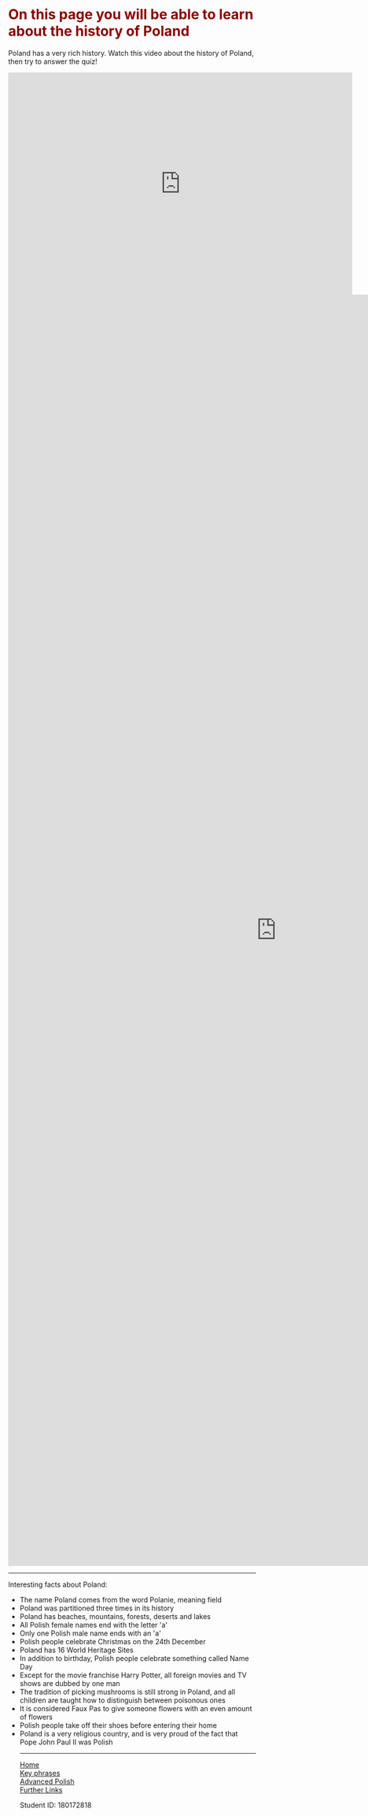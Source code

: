 <h1 style="color:darkred;">On this page you will be able to learn about the history of Poland</h1>

<body>
  <p>Poland has a very rich history. Watch this video about the history of Poland, then try to answer the quiz!</p>
  
  <iframe width="700" height="451" src="https://www.youtube.com/embed/7SpddNW7a3k" frameborder="0" allow="accelerometer; autoplay; encrypted-media; gyroscope; picture-in-picture" allowfullscreen></iframe>



<iframe src="https://h5p.org/h5p/embed/689962" width="1090" height="2582" frameborder="0" allowfullscreen="allowfullscreen"></iframe><script src="https://h5p.org/sites/all/modules/h5p/library/js/h5p-resizer.js" charset="UTF-8"></script>

<hr>
Interesting facts about Poland:
<ul> <li>The name Poland comes from the word Polanie, meaning field</li> <li>Poland was partitioned three times in its history</li> <li>Poland has beaches, mountains, forests, deserts and lakes</li> <li>All Polish female names end with the letter 'a'</li> <li>Only one Polish male name ends with an 'a'</li> <li>Polish people celebrate Christmas on the 24th December</li> <li>Poland has 16 World Heritage Sites</li> <li>In addition to birthday, Polish people celebrate something called Name Day</li> <li>Except for the movie franchise Harry Potter, all foreign movies and TV shows are dubbed by one man</li> <li>The tradition of picking mushrooms is still strong in Poland, and all children are taught how to distinguish between poisonous ones</li> <li>It is considered Faux Pas to give someone flowers with an even amount of flowers</li> <li>Polish people take off their shoes before entering their home</li> <li>Poland is a very religious country, and is very proud of the fact that Pope John Paul II was Polish</li>
 <hr>
   <a href="index.html">Home</a>
 <br>
 <a href="keyphrases.html">Key phrases</a>
 <br>
 <a href="advancedpolish.html">Advanced Polish</a>
 <br>
 <a href="furtherlinks.html">Further Links</a>
 
 <br>
 
 Student ID: 180172818
